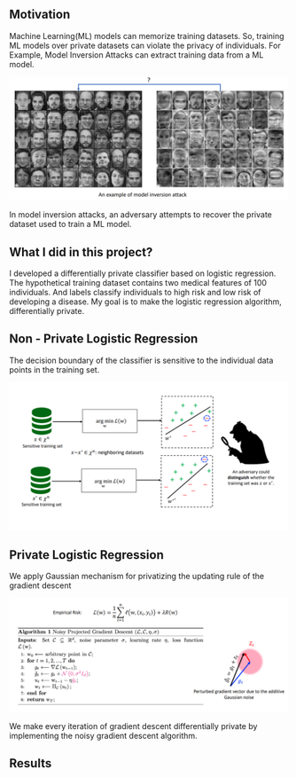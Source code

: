 ## Motivation
Machine Learning(ML) models can memorize training datasets. So, training ML models over private datasets can violate the privacy of individuals.
For Example, Model Inversion Attacks can extract training data from a ML model.

![My Image](redpic.png)

In model inversion attacks, an adversary attempts to recover the private dataset used to train a ML model.

## What I did in this project?
I developed a differentially private classifier based on logistic regression. The hypothetical training dataset contains two medical features of 100 individuals. And labels classify individuals to high risk and low risk of developing a disease. My goal is to make the logistic regression algorithm, differentially private.

## Non - Private Logistic Regression
The decision boundary of the classifier is sensitive to the individual data points in the training set.

![My Image](adv.png)

## Private Logistic Regression
We apply Gaussian mechanism for privatizing the updating rule of the gradient descent

![My Image](alg.png)

We make every iteration of gradient descent differentially private by implementing the noisy gradient descent algorithm.

## Results


